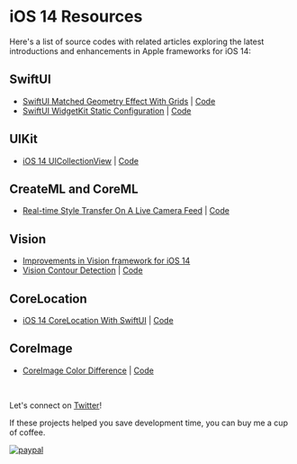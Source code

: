 # iOS 14 Resources

Here's a list of source codes with related articles exploring the latest introductions and enhancements in Apple frameworks for iOS 14:

## SwiftUI
* [SwiftUI Matched Geometry Effect With Grids](https://medium.com/better-programming/swiftuis-matchgeometryeffect-in-ios-14-ab701b2c99c3?source=friends_link&sk=04262ebfa8cd8324385710ac8725b855) | [Code](https://github.com/anupamchugh/iOS14-Resources/tree/master/SwiftUIMatchedGeometryEffect)
* [SwiftUI WidgetKit Static Configuration](https://medium.com/better-programming/introducing-ios-14-widgetkit-with-swiftui-a9cc473caa24?source=friends_link&sk=1784eafe9cb70a34d9b04a14942e82e7) | [Code](https://github.com/anupamchugh/iOS14-Resources/tree/master/iOS14WidgetKitStaticConfiguration)

## UIKit
* [iOS 14 UICollectionView](https://medium.com/better-programming/whats-new-in-ios-14s-uicollectionview-3c02b63f7a0f) | [Code](https://github.com/anupamchugh/iOS14-Resources/tree/master/iOSUICollectionView)

## CreateML and CoreML
* [Real-time Style Transfer On A Live Camera Feed](https://heartbeat.fritz.ai/train-and-run-a-create-ml-style-transfer-model-in-an-ios-camera-application-84aab3b85458) | [Code](https://github.com/anupamchugh/iOS14-Resources/tree/master/CreateMLVideoStyleTransfer)


## Vision
* [Improvements in Vision framework for iOS 14](https://heartbeat.fritz.ai/whats-new-in-the-vision-framework-in-ios-14-73d22a942ba5)
* [Vision Contour Detection](https://heartbeat.fritz.ai/new-in-ios-14-vision-contour-detection-68fd5849816e) | [Code](https://github.com/anupamchugh/iOS14-Resources/tree/master/iOS14VisionContourDetection)

## CoreLocation
* [iOS 14 CoreLocation With SwiftUI](https://medium.com/better-programming/handling-location-permissions-in-ios-14-2cdd411d3cca?source=friends_link&sk=24f62858903b4d41378812994ccde768) | [Code](https://github.com/anupamchugh/iOS14-Resources/tree/master/iOS14SwiftUICoreLocation)

## CoreImage
* [CoreImage Color Difference](https://towardsdatascience.com/image-difference-using-computer-vision-in-ios-14-7753b8d61e82) | [Code](https://github.com/anupamchugh/iOS14-Resources/tree/master/CoreImageAbsoluteColorDiff)





</br>

Let's connect on [Twitter](https://twitter.com/chughanupam)!

If these projects helped you save development time, you can buy me a cup of coffee.

[![paypal](https://www.paypalobjects.com/en_US/i/btn/btn_donateCC_LG.gif)](https://www.paypal.me/anupamchugh)

</a>
